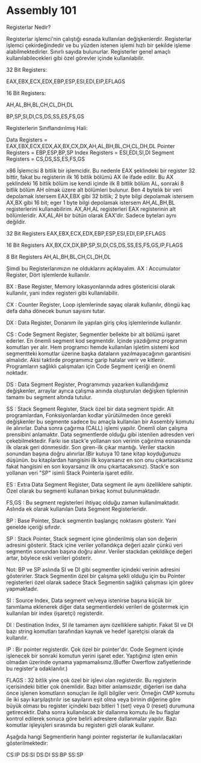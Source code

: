 # Assembly 101

Registerlar Nedir?

Registerlar işlemci'nin çalıştığı esnada kullanılan değişkenlerdir. Registerlar işlemci çekirdeğindedir ve bu yüzden istenen işlemi hızlı bir şekilde işleme alabilmektedirler. Sınırlı sayıda bulunurlar. Registerler genel amaçlı kullanılabilecekleri gibi özel görevler içinde kullanılabilir.

32 Bit Registers:

EAX,EBX,ECX,EDX,EBP,ESP,ESI,EDI,EIP,EFLAGS

16 Bit Registers:

AH,AL,BH,BL,CH,CL,DH,DL

BP,SP,SI,DI,CS,DS,SS,ES,FS,GS

Registerlerin Sınıflandırılmış Hali:

Data Registers = EAX,EBX,ECX,EDX,AX,BX,CX,DX,AH,AL,BH,BL,CH,CL,DH,DL
Pointer Registers = EBP,ESP,BP,SP
Index Registers = ESI,EDI,SI,DI	
Segment Registers = CS,DS,SS,ES,FS,GS

x86 İşlemcisi 8 bitlik bir işlemcidir. Bu nedenle EAX şeklindeki bir register 32 bittir, fakat bu registerin ilk 16 bitlik bölümü AX ile ifade edilir. Bu AX şeklindeki 16 bitlik bölüm ise kendi içinde ilk 8 bitlik bölüm AL, sonraki 8 bitlik bölüm AH olmak üzere alt bölümleri bulunur. Ben 4 bytelık bir veri depolamak istersem EAX,EBX gibi 32 bitlik; 2 byte bilgi depolamak istersem AX,BX gibi 16 bit; eger 1 byte bilgi depolamak istersem AH,AL,BH,BL registerlerini kullanabilirim.
AX,AH,AL registerleri EAX registerinin alt bölümleridir.
AX,AL,AH bir bütün olarak EAX'dir. Sadece byteları aynı değildir.

32 Bit Registers
EAX,EBX,ECX,EDX,EBP,ESP,ESI,EDI,EIP,EFLAGS

16 Bit Registers
AX,BX,CX,DX,BP,SP,SI,DI,CS,DS,SS,ES,FS,GS,IP,FLAGS

8 Bit Registers 
AH,AL,BH,BL,CH,CL,DH,DL

Şimdi bu Registerlarımızın ne olduklarını açıklayalım.
AX : Accumulator Register, Dört işlemlerde kullanılır.

BX : Base Register, Memory lokasyonlarında adres göstericisi olarak kullanılır, yani index registeri gibi kullanılabilir.

CX : Counter Register, Loop işlemlerinde sayaç olarak kullanılır, döngü kaç defa daha dönecek bunun sayısını tutar.

DX : Data Register, Donanım ile yapılan giriş çıkış işlemlerinde kullanılır.

CS : Code Segment Register, Segmentler bellekte bir alt bölümü işaret ederler. En önemli segment kod segmentdir. İçinde yazdığımız programın komutları yer alır. Hem programcı hemde kullanılan işletim sistemi kod segmentteki komutlar üzerine başka dataların yazılmayacağının garantisini almalıdır. Aksi taktirde programımız garip hatalar verir ve kitlenir. Programların sağlıklı çalışmaları için Code Segment içeriği en önemli noktadır.

DS : Data Segment Register, Programımızı yazarken kullandığımız değişkenler, arraylar ayrıca çalışma anında oluşturulan değişken tiplerinin tamamı bu segment altında tutulur.

SS : Stack Segment Register, Stack özel bir data segment tipidir. Alt programlardan, Fonksiyonlardan kodlar yürütülmeden önce gerekli değişkenler bu segmente sadece bu amaçla kullanılan bir Assembly komutu ile alınırlar. Daha sonra çağırma (CALL) işlemi yapılır. Önemli olan çalışma prensibini anlamaktır. Data segmentlerde olduğu gibi istenilen adresden veri çekebilmektedir. Farkı ise stack'e yollanan son verinin çağırılma esnasında ilk olarak geri dönmesidir. Son giren-ilk çıkar mantığı. Veriler stackin sonundan başına doğru alınırlar.(Bir kutuya 10 tane kitap koyduğunuzu düşünün. bu kitaplardan hangisini ilk koyarsanız en son onu çıkartacaksınız fakat hangisini en son koyarsanız ilk onu çıkartacaksınız). Stack'e son yollanan veri "SP" isimli Stack Pointerla işaret edilir.

ES : Extra Data Segment Register, Data segment ile aynı özelliklere sahiptir. Özel olarak bu segmenti kullanan birkaç komut bulunmaktadır.

FS,GS : Bu segment registerleri ihtiyaç olduğu zaman kullanılmaktadır. Aslında ek olarak kullanılan Data Segment Registerleridir.

BP : Base Pointer, Stack segmentin başlangıç noktasını gösterir. Yani genelde içeriği sıfırdır.

SP : Stack Pointer, Stack segment içine gönderilmiş olan son değerin adresini gösterir. Stack içine veriler yollandıkça değeri azalır çünkü veri segmentin sonundan başına doğru alınır. Veriler stackdan çekildikçe değeri artar, böylece eski verileri gösterir.

Not: BP ve SP aslında SI ve DI gibi segmentler içindeki verinin adresini gösterirler. Stack Segmentin özel bir çalışma şekli olduğu için bu Pointer registerleri özel olarak sadece Stack Segmentin sağlıklı çalışması için görev yapmaktadır.

SI : Source Index, Data segment ve/veya istenirse başına küçük bir tanımlama eklenerek diğer data segmentlerdeki verileri de göstermek için kullanılan bir index (işaretçi) registerdir.

DI : Destination Index, SI ile tamamen aynı özelliklere sahiptir. Fakat SI ve DI bazı string komutları tarafından kaynak ve hedef işaretçisi olarak da kullanılır.

IP : Bir pointer registerdir. Çok özel bir pointer'dır. Code Segment içinde işlenecek bir sonraki komutun yerini işaret eder. Yaptığınız işten emin olmadan üzerinde oynama yapmamalısınız.(Buffer Owerflow zafiyetlerinde bu register'a odaklanılır.)

FLAGS : 32 bitlik yine çok özel bir işlevi olan registerdir. Bu registerin içerisindeki bitler çok önemlidir. Bazı bitler anlamsızdır, diğerleri ise daha önce işlenen komutların sonuçları ile ilgili bilgiler verir. Örneğin CMP komutu ile iki sayı karşılaştırılır ise sayıların eşit olma veya birinin diğerine göre büyük olması bu register içindeki bazı bitleri 1 (set) veya 0 (reset) durumuna getirecektir. Daha sonra kullanılacak bir dallanma komutu ile bu flaglar kontrol edilerek sonuca göre belirli adreslere dallanmalar yapılır. Bazı komutlar işleyişleri sırasında bu registeri gizli olarak kullanır.

Aşağıda hangi Segmentlerin hangi pointer registerlar ile kullanılacakları gösterilmektedir:

CS:IP
DS:SI
DS:DI 
SS:BP 
SS:SP
